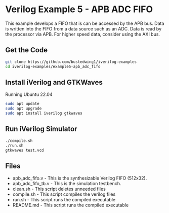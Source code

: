 Verilog Example 5 - APB ADC FIFO
============================================

This example develops a FIFO that is can be accessed by the APB bus.
Data is written into the FIFO from a data source such as an ADC.
Data is read by the processor via APB.  For higher speed data, consider
using the AXI bus.

Get the Code
------------

```bash
git clone https://github.com/bustedwing1/iverilog-examples
cd iverilog-examples/example5-apb_adc_fifo
```

Install iVerilog and GTKWaves
-----------------------------

Running Ubuntu 22.04

```bash
sudo apt update
sudo apt upgrade
sudo apt install iverilog gtkwaves
```

Run iVerilog Simulator
----------------------

```bash
./compile.sh
./run.sh
gtkwaves test.vcd
```

Files
-----

* apb_adc_fifo.v - This is the synthesizable Verilog FIFO (512x32).
* apb_adc_fifo_tb.v - This is the simulation testbench.
* clean.sh - This script deletes unneeded files
* compile.sh - This script compiles the verilog files
* run.sh - This script runs the compiled executable
* README.md - This script runs the compiled executable


  

